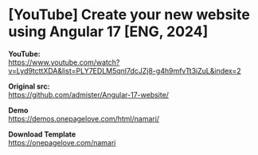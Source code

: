 # [YouTube] Create your new website using Angular 17 [ENG, 2024]

**YouTube:**  
https://www.youtube.com/watch?v=Lyd9tcttXDA&list=PLY7EDLM5qnl7dcJZj8-g4h9mfvTt3iZuL&index=2

**Original src:**  
https://github.com/admister/Angular-17-website/


**Demo**  
https://demos.onepagelove.com/html/namari/


**Download Template**  
https://onepagelove.com/namari
